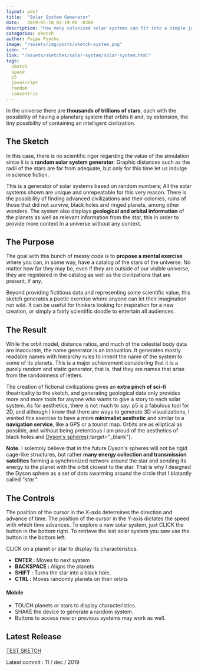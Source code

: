 ```yaml
---
layout: post
title:  "Solar System Generator"
date:   2019-05-18 02:19:00 -0300
description: "How many colonized solar systems can fit into a simple javascript sketch?"
categories: sketch
author: Paipa Psyche
image: "/assets/img/posts/sketch-system.png"
icon: ""
link: "/assets/sketches/solar-system/solar-system.html"
tags:
  sketch
  space
  p5
  javascript
  random
  concentric
---
```


In the universe there are **thousands of trillions of stars**, each with the possibility of having a planetary system that orbits it and, by extension, the tiny possibility of containing an intelligent civilization.

## The Sketch
In this case, there is no scientific rigor regarding the value of the simulation since it is a **random solar system generator**. Graphic distances such as the radii of the stars are far from adequate, but only for this time let us indulge in science fiction.

This is a generator of solar systems based on random numbers; All the solar systems shown are unique and unrepeatable for this very reason. There is the possibility of finding advanced civilizations and their colonies, ruins of those that did not survive, black holes and ringed planets, among other wonders. The system also displays **geological and orbital information** of the planets as well as relevant information from the star, this in order to provide more context in a universe without any context.



## The Purpose
The goal with this bunch of messy code is to **propose a mental exercise** where you can, in some way, have a catalog of the stars of the universe. No matter how far they may be, even if they are outside of our visible universe, they are registered in the catalog as well as the civilizations that are present, if any.

Beyond providing fictitious data and representing some scientific value, this sketch generates a poetic exercise where anyone can let their imagination run wild. It can be useful for thinkers looking for inspiration for a new creation, or simply a fairly scientific doodle to entertain all audiences.


## The Result

While the orbit model, distance ratios, and much of the celestial body data are inaccurate, the name generator is an innovation. It generates mostly readable names with hierarchy rules to inherit the name of the system to some of its planets. This is a major achievement considering that it is a purely random and static generator, that is, that they are names that arise from the randomness of letters.

The creation of fictional civilizations gives an **extra pinch of sci-fi** theatricality to the sketch, and generating geological data only provides more and more tools for anyone who wants to give a story to each solar system. As for aesthetics, there is not much to say: p5 is a fabulous tool for 2D, and although I know that there are ways to generate 3D visualizations, I wanted this exercise to have a more **minimalist aesthetic** and similar to a **navigation service**, like a GPS or a tourist map. Orbits are as elliptical as possible, and without being pretentious I am proud of the aesthetics of black holes and [Dyson's spheres](https://en.wikipedia.org/wiki/Dyson_sphere){:target="_blank"}.

**Note.** I solemnly believe that in the future Dyson's spheres will not be rigid cage-like structures, but rather **many energy collection and transmission satellites** forming a synchronized network around the star and sending its energy to the planet with the orbit closest to the star. That is why I designed the Dyson sphere as a set of dots swarming around the circle that I blatantly called *"star."*


## The Controls
The position of the cursor in the X-axis determines the direction and advance of time. The position of the cursor in the Y-axis dictates the speed with which time advances. To explore a new solar system, just CLICK the button in the bottom right. To retrieve the last solar system you saw use the button in the bottom left.

CLICK on a planet or star to display its characteristics.

* **ENTER :** Moves to next system
* **BACKSPACE :** Aligns the planets
* **SHIFT :** Turns the star into a black hole.
* **CTRL :** Moves randomly planets on their orbits

#### Mobile
* TOUCH planets or stars to display characteristics.
* SHAKE the device to generate a random system.
* Buttons to access new or previous systems may work as well.




## Latest Release
<a href="/assets/sketches/solar-system/solar-system.html" class="link-sketch">
<span >
TEST SKETCH
</span>
</a>

Latest commit : 11  / dec / 2019
